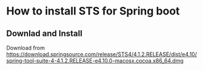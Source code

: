 # How to install STS for Spring boot

## Downlad and Install

Download from <https://download.springsource.com/release/STS4/4.1.2.RELEASE/dist/e4.10/spring-tool-suite-4-4.1.2.RELEASE-e4.10.0-macosx.cocoa.x86_64.dmg>
